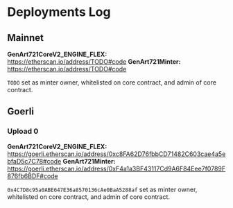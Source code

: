 # Deployments Log

## Mainnet

**GenArt721CoreV2_ENGINE_FLEX:** https://etherscan.io/address/TODO#code
**GenArt721Minter:** https://etherscan.io/address/TODO#code

`TODO` set as minter owner, whitelisted on core contract, and admin of core contract.

## Goerli

### Upload 0

**GenArt721CoreV2_ENGINE_FLEX:** https://goerli.etherscan.io/address/0xc8FA62D76fbbCD71482C603cae4a5ebfaD5c7C78#code
**GenArt721Minter:** https://goerli.etherscan.io/address/0xF4a1a3BF43117Cd9A6F84Eee7f0789F876fb6BDF#code

`0x4C7D8c95a0ABE647E36a8570136cAe0BaA5288af` set as minter owner, whitelisted on core contract, and admin of core contract.
